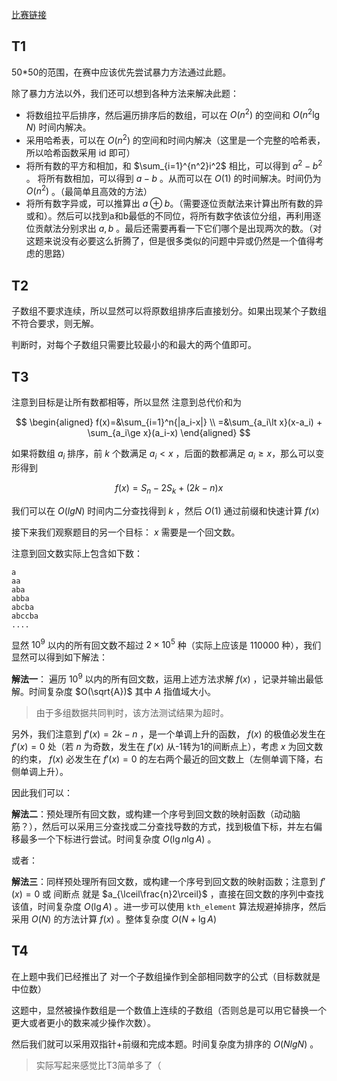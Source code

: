 [比赛链接](https://leetcode.cn/contest/weekly-contest-376/)

## T1

50*50的范围，在赛中应该优先尝试暴力方法通过此题。

除了暴力方法以外，我们还可以想到各种方法来解决此题：

* 将数组拉平后排序，然后遍历排序后的数组，可以在 $O(n^2)$ 的空间和 $O(n^2\lg{N})$ 时间内解决。
* 采用哈希表，可以在 $O(n^2)$ 的空间和时间内解决（这里是一个完整的哈希表，所以哈希函数采用 id 即可）
* 将所有数的平方和相加，和 $\sum_{i=1}^{n^2}i^2$ 相比，可以得到 $a^2-b^2$ 。 将所有数相加，可以得到 $a-b$ 。从而可以在 $O(1)$ 的时间解决。时间仍为 $O(n^2)$ 。（最简单且高效的方法）
* 将所有数字异或，可以推算出 $a\oplus b$。（需要逐位贡献法来计算出所有数的异或和）。然后可以找到a和b最低的不同位，将所有数字依该位分组，再利用逐位贡献法分别求出 $a,b$ 。最后还需要再看一下它们哪个是出现两次的数。（对这题来说没有必要这么折腾了，但是很多类似的问题中异或仍然是一个值得考虑的思路）

## T2

子数组不要求连续，所以显然可以将原数组排序后直接划分。如果出现某个子数组不符合要求，则无解。

判断时，对每个子数组只需要比较最小的和最大的两个值即可。

## T3

注意到目标是让所有数都相等，所以显然
注意到总代价和为 

$$
\begin{aligned}
f(x)=&\sum_{i=1}^n{|a_i-x|} \\
=&\sum_{a_i\lt x}(x-a_i) + \sum_{a_i\ge x}(a_i-x)
\end{aligned}
$$

如果将数组 $a_i$ 排序，前 $k$ 个数满足 $a_i\lt x$ ，后面的数都满足 $a_i \ge x$，那么可以变形得到

$$
f(x) = S_n-2S_k+(2k-n)x
$$

我们可以在 $O(lgN)$ 时间内二分查找得到 $k$ ，然后 $O(1)$ 通过前缀和快速计算 $f(x)$ 

接下来我们观察题目的另一个目标： $x$ 需要是一个回文数。

注意到回文数实际上包含如下数：

```
a
aa
aba
abba
abcba
abccba
....
```

显然 $10^9$ 以内的所有回文数不超过 $2\times 10^5$ 种（实际上应该是 $110000$ 种），我们显然可以得到如下解法：

**解法一**： 遍历 $10^9$ 以内的所有回文数，运用上述方法求解 $f(x)$ ，记录并输出最低解。时间复杂度 $O(\sqrt{A})$ 其中 $A$ 指值域大小。

> 由于多组数据共同判时，该方法测试结果为超时。

另外，我们注意到 $f'(x) = 2k-n$ ，是一个单调上升的函数， $f(x)$ 的极值必发生在 $f'(x) = 0$ 处（若 $n$ 为奇数，发生在 $f'(x)$ 从-1转为1的间断点上），考虑 $x$ 为回文数的约束， $f(x)$ 必发生在 $f'(x)=0$ 的左右两个最近的回文数上（左侧单调下降，右侧单调上升）。

因此我们可以：

**解法二**：预处理所有回文数，或构建一个序号到回文数的映射函数（动动脑筋？），然后可以采用三分查找或二分查找导数的方式，找到极值下标，并左右偏移最多一个下标进行尝试。时间复杂度 $O(\lg{n}\lg{A})$ 。

或者：

**解法三**：同样预处理所有回文数，或构建一个序号到回文数的映射函数；注意到 $f'(x)=0$ 或 间断点 就是 $a_{\lceil\frac{n}2\rceil}$ ，直接在回文数的序列中查找该值，时间复杂度 $O(\lg{A})$ 。进一步可以使用 `kth_element` 算法规避掉排序，然后采用 $O(N)$ 的方法计算 $f(x)$ 。整体复杂度 $O(N+\lg{A})$ 

## T4

在上题中我们已经推出了 对一个子数组操作到全部相同数字的公式（目标数就是中位数）

这题中，显然被操作数组是一个数值上连续的子数组（否则总是可以用它替换一个更大或者更小的数来减少操作次数）。

然后我们就可以采用双指针+前缀和完成本题。时间复杂度为排序的 $O(NlgN)$ 。

> 实际写起来感觉比T3简单多了（

